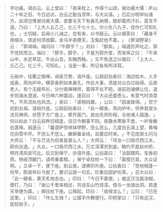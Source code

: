 
> 字功甫。谒白云，云上堂曰：​「夜来枕上，作得个山颂，谢功甫大儒：庐山二十年之旧，今日远访，白云之勤当须举，与大众请。​」已后分明举似诸方，此颂岂惟谢功甫大儒，直要与天下有鼻孔衲僧，脱却着肉汗衫，莫言不道。乃曰：​「上大人丘乙己，化三千七十士。尔小生八九子，佳作仁可知礼也。​」士切疑，后闻小儿诵之，忽有省，以书报云。云以偈答曰：​「藏身不用缩头，敛迹何须收脚。金乌半夜撩天，玉兔赶他不着。​」​《萝湖野录》云：​「郭谒端，端问曰：『牛醇乎？』」对曰：​「醇矣。​」端遽厉声叱之，郭不觉拱而立。端曰：​「醇乎。醇乎。​」于是为郭升堂，而发挥之曰：​「牛来山中，水足草足。牛出山去，东触西触。​」又不免送之以偈曰：​「上大人，丘乙己。化三千，可知礼。​」当是一事，所记各有所详耳。

> 元祐中，往衢之南禅，谒泉万卷，请升座。公趋前拈香曰：海边枯木，入手成香，燕向垆中。横穿香积如来鼻孔，作此大事，须是对众白过始得。云居老人，有个无缝布衫，分付南禅禅师，着得不长不短。进前则诸佛让位，退步则海水澄波。今日呻六种震动，遂召曰：​「大众还委悉么，有意气时添意气，不风流处也风流。​」泉曰：​「递相钝置。​」公曰：​「因谁致得。​」崇宁初到五祖，请祖升座。公趋前拈香曰：​「此一瓣香，燕向垆中，供养我堂头法兄禅师。伏愿于方广座上，擘开面门，放出先师形相，与他诸人描邈。​」何以如此？白云岩畔旧相逢，往日今朝事不同。夜静水寒鱼不食，一垆香散白莲峰。祖遂云：​「曩谟萨怛哆钵啰野，恁么恁么，几度白云溪上望，黄梅花向雪中开。不恁么不恁么，嫩柳垂金线，且要应时来。​」不见庞居士问马大师云：​「不与万法为侣者是甚么人？​」大师云：​「待汝一口吸尽西江水，即向汝道。​」大众，一口吸尽西江水，万丈深潭穷到底。略彴不是赵州桥，明月清风安可比。后又到保宁，亦请升座。公拈杳曰：​「法鼓既鸣，宝香初燕。杨岐顶顮门，请师重着楔。​」保宁卓拄杖一下曰：​「着楔已竟，大众证明。​」又卓一下，便下座。到云居，请佛印升座。公拈香曰：​「觉地相逢一何早，鹘臭布衫今脱了。要识云居一句玄，珍重后园驴吃草。​」召大众曰：​「此一瓣香，熏天炙地去也。​」印曰：​「今日不着便。​」被这汉当面涂糊，便打，乃曰：​「谢公千里来相访，共话东山竹径深。借与一龙骑出洞，若逢天旱便为霖。​」掷拄杖下座。公拜起，印曰：​「收得龙么？​」公曰：​「已在这里。​」印曰：​「作么生骑？​」公摆手作舞便行。印拊掌曰：​「只有这汉，犹较些子。​」

